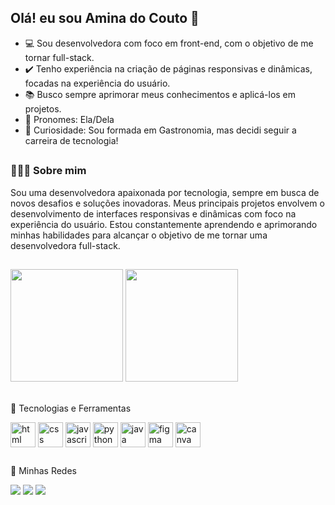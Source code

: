 ## Olá! eu sou Amina do Couto 👋

- 💻 Sou desenvolvedora com foco em front-end, com o objetivo de me tornar full-stack.
- ✔️ Tenho experiência na criação de páginas responsivas e dinâmicas, focadas na experiência do usuário.
- 📚 Busco sempre aprimorar meus conhecimentos e aplicá-los em projetos.
- 🌸 Pronomes: Ela/Dela
- 🔎 Curiosidade: Sou formada em Gastronomia, mas decidi seguir a carreira de tecnologia!

##

### 🙋🏻‍♀️ Sobre mim
Sou uma desenvolvedora apaixonada por tecnologia, sempre em busca de novos desafios e soluções inovadoras. Meus principais projetos envolvem o desenvolvimento de interfaces responsivas e dinâmicas com foco na experiência do usuário. Estou constantemente aprendendo e aprimorando minhas habilidades para alcançar o objetivo de me tornar uma desenvolvedora full-stack.

##
<div>
  <img height="180em" src="https://github-readme-stats.vercel.app/api?username=aminacouto&show_icons=true&theme=radical"/>
  <img height="180em" src="https://github-readme-stats.vercel.app/api/top-langs/?username=aminacouto&hide_progress=false&theme=radical&layout=compact"/>
</div> <br>

🚀 Tecnologias e Ferramentas
<div>
  <img align="center" height="40" width="40" alt="html" src="https://cdn.jsdelivr.net/gh/devicons/devicon@latest/icons/html5/html5-original.svg" />
  <img align="center" height="40" width="40" alt="css" src="https://cdn.jsdelivr.net/gh/devicons/devicon@latest/icons/css3/css3-original.svg" />
  <img align="center" height="40" width="40" alt="javascript" src="https://cdn.jsdelivr.net/gh/devicons/devicon@latest/icons/javascript/javascript-original.svg" />
  <img align="center" height="40" width="40" alt="python" src="https://cdn.jsdelivr.net/gh/devicons/devicon@latest/icons/python/python-original.svg" />
  <img align="center" height="40" width="40" alt="java" src="https://cdn.jsdelivr.net/gh/devicons/devicon@latest/icons/java/java-original.svg" />
  <img align="center" height="40" width="40" alt="figma" src="https://cdn.jsdelivr.net/gh/devicons/devicon@latest/icons/figma/figma-original.svg" />
  <img align="center" height="40" width="40" alt="canva" src="https://cdn.jsdelivr.net/gh/devicons/devicon@latest/icons/canva/canva-original.svg" />
</div>

##
🔗 Minhas Redes
<div>
  <a href="https://www.linkedin.com/in/amina-do-couto-11836521a/" target="_blank"><img src="https://img.shields.io/badge/LinkedIn-0077B5?style=for-the-badge&logo=linkedin&logoColor=white"/></a>
  <a href="https://www.instagram.com/aminadocouto/" target="_blank"><img src="https://img.shields.io/badge/Instagram-E4405F?style=for-the-badge&logo=instagram&logoColor=white"></a>
  <a href="mailto:aminadocouto@outlook.com" target="_blank"><img src="https://img.shields.io/badge/Microsoft_Outlook-0078D4?style=for-the-badge&logo=microsoft-outlook&logoColor=white"></a>
</div>

